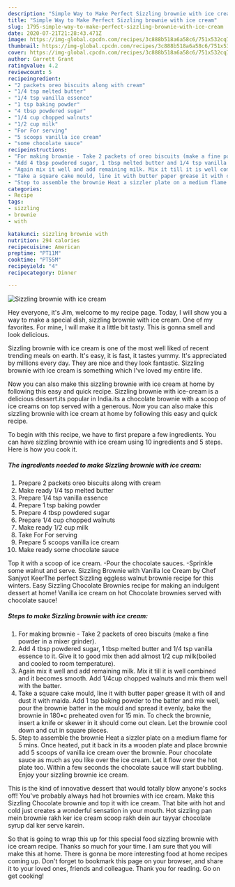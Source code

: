 ```yaml
---
description: "Simple Way to Make Perfect Sizzling brownie with ice cream"
title: "Simple Way to Make Perfect Sizzling brownie with ice cream"
slug: 1795-simple-way-to-make-perfect-sizzling-brownie-with-ice-cream
date: 2020-07-21T21:28:43.471Z
image: https://img-global.cpcdn.com/recipes/3c888b518a6a58c6/751x532cq70/sizzling-brownie-with-ice-cream-recipe-main-photo.jpg
thumbnail: https://img-global.cpcdn.com/recipes/3c888b518a6a58c6/751x532cq70/sizzling-brownie-with-ice-cream-recipe-main-photo.jpg
cover: https://img-global.cpcdn.com/recipes/3c888b518a6a58c6/751x532cq70/sizzling-brownie-with-ice-cream-recipe-main-photo.jpg
author: Garrett Grant
ratingvalue: 4.2
reviewcount: 5
recipeingredient:
- "2 packets oreo biscuits along with cream"
- "1/4 tsp melted butter"
- "1/4 tsp vanilla essence"
- "1 tsp baking powder"
- "4 tbsp powdered sugar"
- "1/4 cup chopped walnuts"
- "1/2 cup milk"
- "For For serving"
- "5 scoops vanilla ice cream"
- "some chocolate sauce"
recipeinstructions:
- "For making brownie - Take 2 packets of oreo biscuits (make a fine powder in a mixer grinder)."
- "Add 4 tbsp powdered sugar, 1 tbsp melted butter and 1/4 tsp vanilla essence to it. Give it to good mix then add almost 1/2 cup milk(boiled and cooled to room temperature)."
- "Again mix it well and add remaining milk. Mix it till it is well combined and it becomes smooth. Add 1/4cup chopped walnuts and mix them well with the batter."
- "Take a square cake mould, line it with butter paper grease it with oil and dust it with maida. Add 1 tsp baking powder to the batter and mix well, pour the brownie batter in the mould and spread it evenly, bake the brownie in 180•c preheated oven for 15 min. To check the brownie, insert a knife or skewer in it should come out clean. Let the brownie cool down and cut in square pieces."
- "Step to assemble the brownie Heat a sizzler plate on a medium flame for 5 mins. Once heated, put it back in its a wooden plate and place brownie add 5 scoops of vanilla ice cream over the brownie. Pour chocolate sauce as much as you like over the ice cream. Let it flow over the hot plate too. Within a few seconds the chocolate sauce will start bubbling. Enjoy your sizzling brownie ice cream."
categories:
- Recipe
tags:
- sizzling
- brownie
- with

katakunci: sizzling brownie with 
nutrition: 294 calories
recipecuisine: American
preptime: "PT11M"
cooktime: "PT55M"
recipeyield: "4"
recipecategory: Dinner

---
```



![Sizzling brownie with ice cream](https://img-global.cpcdn.com/recipes/3c888b518a6a58c6/751x532cq70/sizzling-brownie-with-ice-cream-recipe-main-photo.jpg)

Hey everyone, it's Jim, welcome to my recipe page. Today, I will show you a way to make a special dish, sizzling brownie with ice cream. One of my favorites. For mine, I will make it a little bit tasty. This is gonna smell and look delicious.

Sizzling brownie with ice cream is one of the most well liked of recent trending meals on earth. It's easy, it is fast, it tastes yummy. It's appreciated by millions every day. They are nice and they look fantastic. Sizzling brownie with ice cream is something which I've loved my entire life.

Now you can also make this sizzling brownie with ice cream at home by following this easy and quick recipe. Sizzling brownie with ice-cream is a delicious dessert.its popular in India.its a chocolate brownie with a scoop of ice creams on top served with a generous. Now you can also make this sizzling brownie with ice cream at home by following this easy and quick recipe.


To begin with this recipe, we have to first prepare a few ingredients. You can have sizzling brownie with ice cream using 10 ingredients and 5 steps. Here is how you cook it.

<!--inarticleads1-->

##### The ingredients needed to make Sizzling brownie with ice cream:

1. Prepare 2 packets oreo biscuits along with cream
1. Make ready 1/4 tsp melted butter
1. Prepare 1/4 tsp vanilla essence
1. Prepare 1 tsp baking powder
1. Prepare 4 tbsp powdered sugar
1. Prepare 1/4 cup chopped walnuts
1. Make ready 1/2 cup milk
1. Take For For serving
1. Prepare 5 scoops vanilla ice cream
1. Make ready some chocolate sauce


Top it with a scoop of ice cream. -Pour the chocolate sauces. -Sprinkle some walnut and serve. Sizzling Brownie with Vanilla Ice Cream by Chef Sanjyot KeerThe perfect Sizzling eggless walnut brownie recipe for this winters. Easy Sizzling Chocolate Brownies recipe for making an indulgent dessert at home! Vanilla ice cream on hot Chocolate brownies served with chocolate sauce! 

<!--inarticleads2-->

##### Steps to make Sizzling brownie with ice cream:

1. For making brownie - Take 2 packets of oreo biscuits (make a fine powder in a mixer grinder).
1. Add 4 tbsp powdered sugar, 1 tbsp melted butter and 1/4 tsp vanilla essence to it. Give it to good mix then add almost 1/2 cup milk(boiled and cooled to room temperature).
1. Again mix it well and add remaining milk. Mix it till it is well combined and it becomes smooth. Add 1/4cup chopped walnuts and mix them well with the batter.
1. Take a square cake mould, line it with butter paper grease it with oil and dust it with maida. Add 1 tsp baking powder to the batter and mix well, pour the brownie batter in the mould and spread it evenly, bake the brownie in 180•c preheated oven for 15 min. To check the brownie, insert a knife or skewer in it should come out clean. Let the brownie cool down and cut in square pieces.
1. Step to assemble the brownie Heat a sizzler plate on a medium flame for 5 mins. Once heated, put it back in its a wooden plate and place brownie add 5 scoops of vanilla ice cream over the brownie. Pour chocolate sauce as much as you like over the ice cream. Let it flow over the hot plate too. Within a few seconds the chocolate sauce will start bubbling. Enjoy your sizzling brownie ice cream.


This is the kind of innovative dessert that would totally blow anyone&#39;s socks off! You&#39;ve probably always had hot brownies with ice cream. Make this Sizzling Chocolate brownie and top it with ice cream. That bite with hot and cold just creates a wonderful sensation in your mouth. Hot sizzling pan mein brownie rakh ker ice cream scoop rakh dein aur tayyar chocolate syrup dal ker serve karein. 

So that is going to wrap this up for this special food sizzling brownie with ice cream recipe. Thanks so much for your time. I am sure that you will make this at home. There is gonna be more interesting food at home recipes coming up. Don't forget to bookmark this page on your browser, and share it to your loved ones, friends and colleague. Thank you for reading. Go on get cooking!
